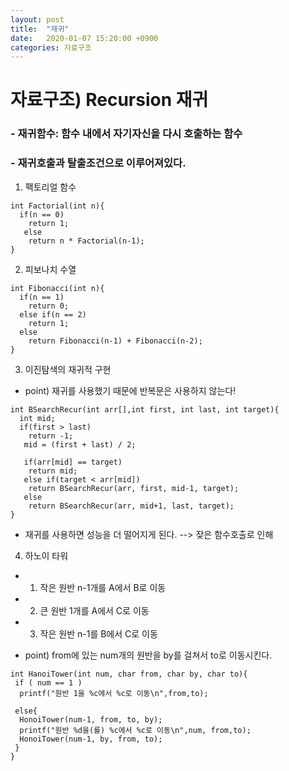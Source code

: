 ```yaml
---
layout: post
title:  "재귀"
date:   2020-01-07 15:20:00 +0900
categories: 자료구조
--- 
```


# 자료구조) Recursion 재귀

### - 재귀함수: 함수 내에서 자기자신을 다시 호출하는 함수
### - 재귀호출과 탈출조건으로 이루어져있다.

1. 팩토리얼 함수
```
int Factorial(int n){
  if(n == 0)
    return 1;
   else
    return n * Factorial(n-1);
}
```

2. 피보나치 수열
```
int Fibonacci(int n){
  if(n == 1)
    return 0;
  else if(n == 2)
    return 1;
  else
    return Fibonacci(n-1) + Fibonacci(n-2);
}
```

3. 이진탐색의 재귀적 구현

- point) 재귀를 사용했기 때문에 반복문은 사용하지 않는다!
```
int BSearchRecur(int arr[],int first, int last, int target){
  int mid;
  if(first > last)
    return -1;
   mid = (first + last) / 2;
   
   if(arr[mid] == target)
    return mid;
   else if(target < arr[mid])
    return BSearchRecur(arr, first, mid-1, target);
   else
    return BSearchRecur(arr, mid+1, last, target);
}
```
- 재귀를 사용하면 성능을 더 떨어지게 된다. --> 잦은 함수호출로 인해 

4. 하노이 타워

- 1. 작은 원반 n-1개를 A에서 B로 이동
- 2. 큰 원반 1개를 A에서 C로 이동
- 3. 작은 원반 n-1를 B에서 C로 이동 

- point) from에 있는 num개의 원반을 by를 걸쳐서 to로 이동시킨다.
```
int HanoiTower(int num, char from, char by, char to){
 if ( num == 1 ) 
  printf("원반 1을 %c에서 %c로 이동\n",from,to);
  
 else{
  HonoiTower(num-1, from, to, by);
  printf("원반 %d을(를) %c에서 %c로 이동\n",num, from,to);
  HonoiTower(num-1, by, from, to);
 }
}
```
